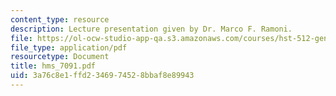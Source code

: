 ```yaml
---
content_type: resource
description: Lecture presentation given by Dr. Marco F. Ramoni.
file: https://ol-ocw-studio-app-qa.s3.amazonaws.com/courses/hst-512-genomic-medicine-spring-2004/3a76c8e1ffd2346974528bbaf8e89943_hms_7091.pdf
file_type: application/pdf
resourcetype: Document
title: hms_7091.pdf
uid: 3a76c8e1-ffd2-3469-7452-8bbaf8e89943
---
```

